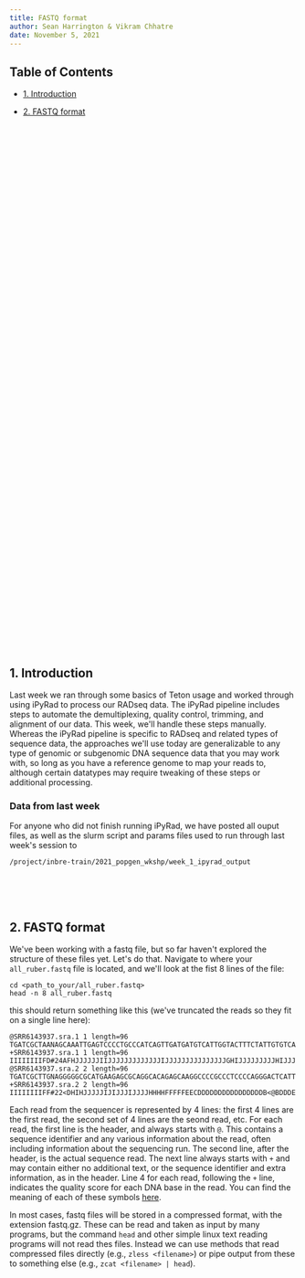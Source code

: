 ```yaml
---
title: FASTQ format
author: Sean Harrington & Vikram Chhatre
date: November 5, 2021
---
```



## Table of Contents


- [1. Introduction](#introduction)

- [2. FASTQ format](#fastq-format)



<br><br><br><br><br><br>
<br><br><br><br><br><br>
<br><br><br><br><br><br>
<br><br><br><br><br><br>
<br><br><br><br><br><br>
<br><br><br><br><br><br>
<br><br><br><br><br><br>
<br><br><br><br><br><br>
<br><br><br><br><br><br>


## 1. Introduction

Last week we ran through some basics of Teton usage and worked through using iPyRad to process our RADseq data. The iPyRad pipeline includes steps to automate the demultiplexing, quality control, trimming, and alignment of our data. This week, we'll handle these steps manually. Whereas the iPyRad pipeline is specific to RADseq and related types of sequence data, the approaches we'll use today are generalizable to any type of genomic or subgenomic DNA sequence data that you may work with, so long as you have a reference genome to map your reads to, although certain datatypes may require tweaking of these steps or additional processing.

### Data from last week
For anyone who did not finish running iPyRad, we have posted all ouput files, as well as the slurm script and params files used to run through last week's session to 

```
/project/inbre-train/2021_popgen_wkshp/week_1_ipyrad_output
```

<br><br><br>

## 2. FASTQ format

We've been working with a fastq file, but so far haven't explored the structure of these files yet. Let's do that. Navigate to where your `all_ruber.fastq` file is located, and we'll look at the fist 8 lines of the file:

```
cd <path_to_your/all_ruber.fastq>
head -n 8 all_ruber.fastq
```

this should return something like this (we've truncated the reads so they fit on a single line here):


```
@SRR6143937.sra.1 1 length=96
TGATCGCTAANAGCAAATTGAGTCCCCTGCCCATCAGTTGATGATGTCATTGGTACTTTCTATTGTGTCA
+SRR6143937.sra.1 1 length=96
IIIIIIIIFD#24AFHJJJJJJIIJJJJJJJJJJJJJIJJJJJJJJJJJJJJJGHIJJJJJJJJJHIJJJ
@SRR6143937.sra.2 2 length=96
TGATCGCTTGNAGGGGGCGCATGAAGAGCGCAGGCACAGAGCAAGGCCCCGCCCTCCCCAGGGACTCATT
+SRR6143937.sra.2 2 length=96
IIIIIIIIFF#22<DHIHJJJJJIJIJJJIJJJJHHHHFFFFFEECDDDDDDDDDDDDDDDDB<@BDDDE
```

Each read from the sequencer is represented by 4 lines: the first 4 lines are the first read, the second set of 4 lines are the seond read, etc. For each read, the first line is the header, and always starts with `@`. This contains a sequence identifier and any various information about the read, often including information about the sequencing run. The second line, after the header, is the actual sequence read. The next line always starts with `+` and may contain either no additional text, or the sequence identifier and extra information, as in the header. Line 4 for each read, following the `+` line, indicates the quality score for each DNA base in the read. You can find the meaning of each of these symbols [here](https://support.illumina.com/help/BaseSpace_OLH_009008/Content/Source/Informatics/BS/QualityScoreEncoding_swBS.htm).

In most cases, fastq files will be stored in a compressed format, with the extension fastq.gz. These can be read and taken as input by many programs, but the command `head` and other simple linux text reading programs will not read thes files. Instead we can use methods that read compressed files directly (e.g., `zless <filename>`) or pipe output from these to something else (e.g., `zcat <filename> | head`).
